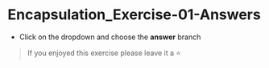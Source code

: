 # Encapsulation_Exercise-01-Answers

- Click on the dropdown and choose the **answer** branch
> If you enjoyed this exercise please leave it a ⭐
